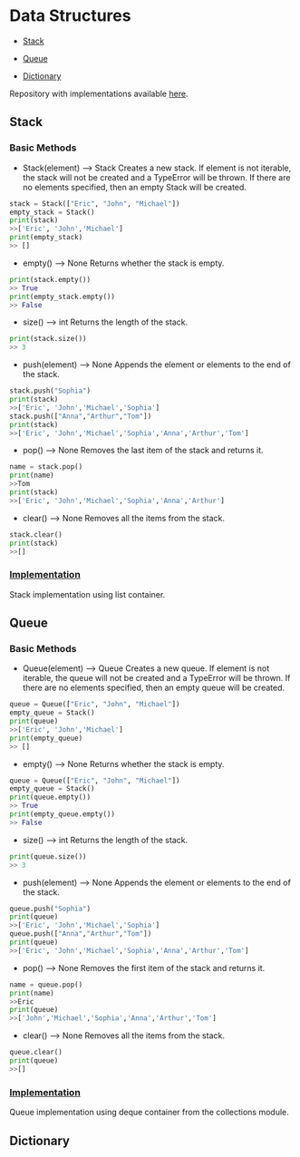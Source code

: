 # Data Structures

* [Stack](#Stack)

* [Queue](#Queue)

* [Dictionary](#Dictionary)

Repository with implementations available [here](https://github.com/ArelyA/TC3048.2/tree/main/Tarea1).

## Stack
### Basic Methods
* Stack(element) --> Stack
	Creates a new stack. If element is not iterable, the stack will not be created and a TypeError will be thrown. If there are no elements specified, then an empty Stack will be created.
```python
stack = Stack(["Eric", "John", "Michael"])
empty_stack = Stack()
print(stack)
>>['Eric', 'John','Michael']
print(empty_stack)
>> []
```

* empty() --> None
	Returns whether the stack is empty.
```python
print(stack.empty())
>> True
print(empty_stack.empty())
>> False
```

* size() --> int
	Returns the length of the stack.
```python
print(stack.size())
>> 3
```

* push(element) --> None
	Appends the element or elements to the end of the stack.
```python
stack.push("Sophia")
print(stack)
>>['Eric', 'John','Michael','Sophia']
stack.push(["Anna","Arthur","Tom"])
print(stack)
>>['Eric', 'John','Michael','Sophia','Anna','Arthur','Tom']
```

* pop() --> None
	Removes the last item of the stack and returns it.
```python
name = stack.pop()
print(name)
>>Tom
print(stack)
>>['Eric', 'John','Michael','Sophia','Anna','Arthur']
```

* clear() --> None
	Removes all the items from the stack.
```python
stack.clear()
print(stack)
>>[]
```

### [Implementation](https://github.com/ArelyA/TC3048.2/blob/main/Tarea1/Stack.py)
Stack implementation using list container.
## Queue
### Basic Methods
* Queue(element) --> Queue
	Creates a new queue. If element is not iterable, the queue will not be created and a TypeError will be thrown. If there are no elements specified, then an empty queue will be created.
```python
queue = Queue(["Eric", "John", "Michael"])
empty_queue = Stack()
print(queue)
>>['Eric', 'John','Michael']
print(empty_queue)
>> []
```

* empty() --> None
	Returns whether the stack is empty.
```python
queue = Queue(["Eric", "John", "Michael"])
empty_queue = Stack()
print(queue.empty())
>> True
print(empty_queue.empty())
>> False
```

* size() --> int
	Returns the length of the stack.
```python
print(queue.size())
>> 3
```

* push(element) --> None
	Appends the element or elements to the end of the stack.
```python
queue.push("Sophia")
print(queue)
>>['Eric', 'John','Michael','Sophia']
queue.push(["Anna","Arthur","Tom"])
print(queue)
>>['Eric', 'John','Michael','Sophia','Anna','Arthur','Tom']
```

* pop() --> None
	Removes the first item of the stack and returns it.
```python
name = queue.pop()
print(name)
>>Eric
print(queue)
>>['John','Michael','Sophia','Anna','Arthur','Tom']
```

* clear() --> None
	Removes all the items from the stack.
```python
queue.clear()
print(queue)
>>[]
```

### [Implementation](https://github.com/ArelyA/TC3048.2/blob/main/Tarea1/Queue.py)
Queue implementation using deque container from the collections module.

## Dictionary